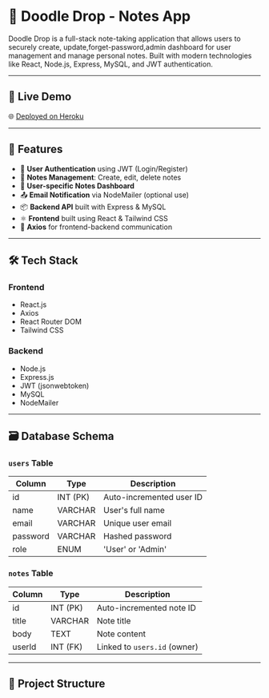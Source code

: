 # 📝 Doodle Drop - Notes App

Doodle Drop is a full-stack note-taking application that allows users to securely create, update,forget-password,admin dashboard for user management and manage personal notes. Built with modern technologies like React, Node.js, Express, MySQL, and JWT authentication.

---

## 🚀 Live Demo

🌐 [Deployed on Heroku]([https://doodle-drop-app-9d8bf42b718b.herokuapp.com/])  


---

## 📌 Features

- 🔐 **User Authentication** using JWT (Login/Register)
- 📒 **Notes Management**: Create, edit, delete notes
- 🧠 **User-specific Notes Dashboard**
- 📤 **Email Notification** via NodeMailer (optional use)
- 📦 **Backend API** built with Express & MySQL
- ⚛️ **Frontend** built using React & Tailwind CSS
- 🔄 **Axios** for frontend-backend communication

---

## 🛠️ Tech Stack

### Frontend
- React.js
- Axios
- React Router DOM
- Tailwind CSS

### Backend
- Node.js
- Express.js
- JWT (jsonwebtoken)
- MySQL
- NodeMailer

---

## 🗃️ Database Schema

### `users` Table

| Column     | Type         | Description                |
|------------|--------------|----------------------------|
| id         | INT (PK)     | Auto-incremented user ID   |
| name       | VARCHAR      | User's full name           |
| email      | VARCHAR      | Unique user email          |
| password   | VARCHAR      | Hashed password            |
| role       | ENUM         | 'User' or 'Admin'          |

### `notes` Table

| Column     | Type         | Description                      |
|------------|--------------|----------------------------------|
| id         | INT (PK)     | Auto-incremented note ID         |
| title      | VARCHAR      | Note title                       |
| body       | TEXT         | Note content                     |
| userId     | INT (FK)     | Linked to `users.id` (owner)     |

---

## 📁 Project Structure


